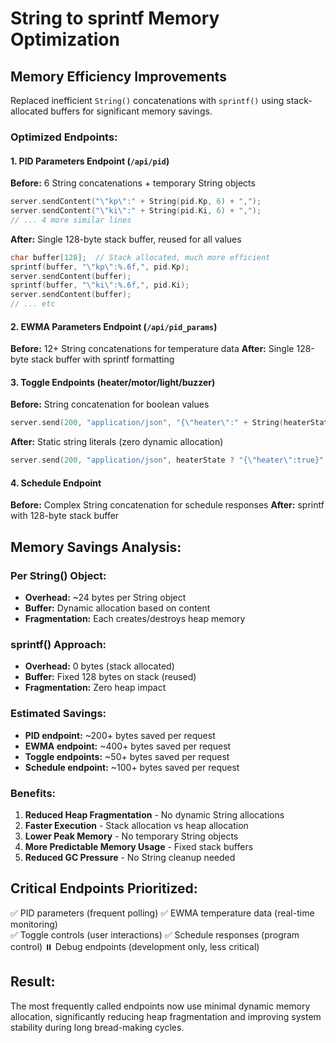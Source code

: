 # String to sprintf Memory Optimization

## Memory Efficiency Improvements

Replaced inefficient `String()` concatenations with `sprintf()` using stack-allocated buffers for significant memory savings.

### Optimized Endpoints:

#### 1. **PID Parameters Endpoint** (`/api/pid`)
**Before:** 6 String concatenations + temporary String objects
```cpp
server.sendContent("\"kp\":" + String(pid.Kp, 6) + ",");
server.sendContent("\"ki\":" + String(pid.Ki, 6) + ",");
// ... 4 more similar lines
```

**After:** Single 128-byte stack buffer, reused for all values
```cpp
char buffer[128];  // Stack allocated, much more efficient
sprintf(buffer, "\"kp\":%.6f,", pid.Kp);
server.sendContent(buffer);
sprintf(buffer, "\"ki\":%.6f,", pid.Ki);
server.sendContent(buffer);
// ... etc
```

#### 2. **EWMA Parameters Endpoint** (`/api/pid_params`)
**Before:** 12+ String concatenations for temperature data
**After:** Single 128-byte stack buffer with sprintf formatting

#### 3. **Toggle Endpoints** (heater/motor/light/buzzer)
**Before:** String concatenation for boolean values
```cpp
server.send(200, "application/json", "{\"heater\":" + String(heaterState ? "true" : "false") + "}");
```

**After:** Static string literals (zero dynamic allocation)
```cpp
server.send(200, "application/json", heaterState ? "{\"heater\":true}" : "{\"heater\":false}");
```

#### 4. **Schedule Endpoint**
**Before:** Complex String concatenation for schedule responses
**After:** sprintf with 128-byte stack buffer

## Memory Savings Analysis:

### Per String() Object:
- **Overhead:** ~24 bytes per String object
- **Buffer:** Dynamic allocation based on content
- **Fragmentation:** Each creates/destroys heap memory

### sprintf() Approach:
- **Overhead:** 0 bytes (stack allocated)
- **Buffer:** Fixed 128 bytes on stack (reused)
- **Fragmentation:** Zero heap impact

### Estimated Savings:
- **PID endpoint:** ~200+ bytes saved per request
- **EWMA endpoint:** ~400+ bytes saved per request  
- **Toggle endpoints:** ~50+ bytes saved per request
- **Schedule endpoint:** ~100+ bytes saved per request

### Benefits:
1. **Reduced Heap Fragmentation** - No dynamic String allocations
2. **Faster Execution** - Stack allocation vs heap allocation
3. **Lower Peak Memory** - No temporary String objects
4. **More Predictable Memory Usage** - Fixed stack buffers
5. **Reduced GC Pressure** - No String cleanup needed

## Critical Endpoints Prioritized:
✅ PID parameters (frequent polling)
✅ EWMA temperature data (real-time monitoring)  
✅ Toggle controls (user interactions)
✅ Schedule responses (program control)
⏸️ Debug endpoints (development only, less critical)

## Result:
The most frequently called endpoints now use minimal dynamic memory allocation, significantly reducing heap fragmentation and improving system stability during long bread-making cycles.
